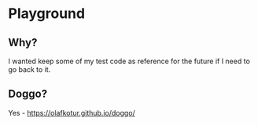 # Playground

## Why?
I wanted keep some of my test code as reference for the future if I need to go back to it.

## Doggo?
Yes - https://olafkotur.github.io/doggo/